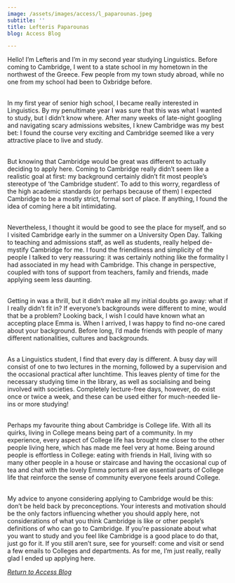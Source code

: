 ```yaml
---
image: /assets/images/access/l_paparounas.jpeg
subtitle: ''
title: Lefteris Paparounas
blog: Access Blog

---
```


Hello! I’m Lefteris and I’m in my second year studying Linguistics. Before coming to Cambridge, I went to a state school in my hometown in the northwest of the Greece. Few people from my town study abroad, while no one from my school had been to Oxbridge before.<br/><br/>

In my first year of senior high school, I became really interested in Linguistics. By my penultimate year I was sure that this was what I wanted to study, but I didn’t know where. After many weeks of late-night googling and navigating scary admissions websites, I knew Cambridge was my best bet: I found the course very exciting and Cambridge seemed like a very attractive place to live and study.<br/><br/>

But knowing that Cambridge would be great was different to actually deciding to apply here. Coming to Cambridge really didn’t seem like a realistic goal at first: my background certainly didn’t fit most people’s stereotype of ‘the Cambridge student’. To add to this worry, regardless of the high academic standards (or perhaps because of them) I expected Cambridge to be a mostly strict, formal sort of place. If anything, I found the idea of coming here a bit intimidating.<br/><br/>

Nevertheless, I thought it would be good to see the place for myself, and so I visited Cambridge early in the summer on a University Open Day. Talking to teaching and admissions staff, as well as students, really helped de-mystify Cambridge for me. I found the friendliness and simplicity of the people I talked to very reassuring: it was certainly nothing like the formality I had associated in my head with Cambridge. This change in perspective, coupled with tons of support from teachers, family and friends, made applying seem less daunting.<br/><br/>

Getting in was a thrill, but it didn’t make all my initial doubts go away: what if I really didn’t fit in? If everyone’s backgrounds were different to mine, would that be a problem? Looking back, I wish I could have known what an accepting place Emma is. When I arrived, I was happy to find no-one cared about your background. Before long, I’d made friends with people of many different nationalities, cultures and backgrounds.<br/><br/>

As a Linguistics student, I find that every day is different. A busy day will consist of one to two lectures in the morning, followed by a supervision and the occasional practical after lunchtime. This leaves plenty of time for the necessary studying time in the library, as well as socialising and being involved with societies. Completely lecture-free days, however, do exist once or twice a week, and these can be used either for much-needed lie-ins or more studying!<br/><br/>

Perhaps my favourite thing about Cambridge is College life. With all its quirks, living in College means being part of a community. In my experience, every aspect of College life has brought me closer to the other people living here, which has made me feel very at home. Being around people is effortless in College: eating with friends in Hall, living with so many other people in a house or staircase and having the occasional cup of tea and chat with the lovely Emma porters all are essential parts of College life that reinforce the sense of community everyone feels around College.<br/><br/>

My advice to anyone considering applying to Cambridge would be this: don’t be held back by preconceptions. Your interests and motivation should be the only factors influencing whether you should apply here, not considerations of what you think Cambridge is like or other people’s definitions of who can go to Cambridge. If you’re passionate about what you want to study and you feel like Cambridge is a good place to do that, just go for it. If you still aren’t sure, see for yourself: come and visit or send a few emails to Colleges and departments. As for me, I’m just really, really glad I ended up applying here.

*[Return to Access Blog](javascript:javascript:history.go(-1))*